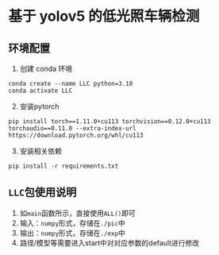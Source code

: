 # 基于 yolov5 的低光照车辆检测

## 环境配置
1. 创建 conda 环境

```
conda create --name LLC python=3.10
conda activate LLC
```

2. 安装pytorch

```
pip install torch==1.11.0+cu113 torchvision==0.12.0+cu113 torchaudio==0.11.0 --extra-index-url https://download.pytorch.org/whl/cu113
```

3. 安装相关依赖

```
pip install -r requirements.txt
```

## `LLC`包使用说明
1. 如`main`函数所示，直接使用`ALL()`即可
2. 输入：`numpy`形式，存储在`./pic`中
3. 输出：`numpy`形式，存储在`./exp`中
4. 路径/模型等需要进入start中对对应参数的default进行修改
